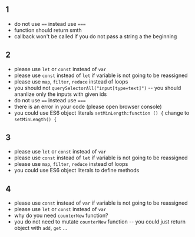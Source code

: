 ## 1
 - do not use `==` instead use `===`
 - function should return smth
 - callback won't be called if you do not pass a string a the beginning

## 2
 - please use `let` or `const` instead of `var`
 - please use `const` instead of `let` if variable is not going to be reassigned
 - please use `map`, `filter`, `reduce` instead of loops
 - you should not `querySelectorAll("input[type=text]")` -- you should ananlize only the inputs with given ids
 - do not use `==` instead use `===`
 - there is an error in your code (please open browser console)
 - you could use ES6 object literals `setMinLength:function () {` change to  `setMinLength() {`


## 3
 - please use `let` or `const` instead of `var`
 - please use `const` instead of `let` if variable is not going to be reassigned
 - please use `map`, `filter`, `reduce` instead of loops
 - you could use ES6 object literals to define methods

## 4
 - please use `const` instead of `var` if variable is not going to be reassigned
 - please use `let` or `const` instead of `var`
 - why do you need `counterNew` function?
 - you do not need to mutate `counterNew` function -- you could just return object with `add`, `get` ...